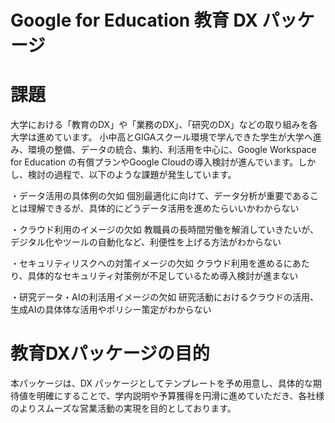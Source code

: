 # Google for Education 教育 DX パッケージ

# 課題
大学における「教育のDX」や「業務のDX」、「研究のDX」などの取り組みを各大学は進めています。
小中高とGIGAスクール環境で学んできた学生が大学へ進み、環境の整備、データの統合、集約、利活用を中心に、Google Workspace for Education の有償プランやGoogle Cloudの導入検討が進んでいます。しかし、検討の過程で、以下のような課題が発生しています。

・データ活用の具体例の欠如
個別最適化に向けて、データ分析が重要であることは理解できるが、具体的にどうデータ活用を進めたらいいかわからない

・クラウド利用のイメージの欠如
教職員の長時間労働を解消していきたいが、デジタル化やツールの自動化など、利便性を上げる方法がわからない

・セキュリティリスクへの対策イメージの欠如
クラウド利用を進めるにあたり、具体的なセキュリティ対策例が不足しているため導入検討が進まない

・研究データ・AIの利活用イメージの欠如
研究活動におけるクラウドの活用、生成AIの具体体な活用やポリシー策定がわからない

# 教育DXパッケージの目的
本パッケージは、DX パッケージとしてテンプレートを予め用意し、具体的な期待値を明確にすることで、学内説明や予算獲得を円滑に進めていただき、各社様のよりスムーズな営業活動の実現を目的としております。
